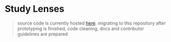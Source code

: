 # Study Lenses

> source code is currently hosted [here](https://github.com/colevandersWands/study-lenses/).  migrating to this repository after prototyping is finished, code cleaning, docs and contributor guidelines are prepared
